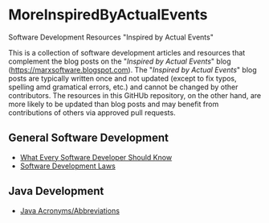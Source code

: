 # MoreInspiredByActualEvents
Software Development Resources "Inspired by Actual Events"

This is a collection of software development articles and resources that complement the blog posts on the "*Inspired by Actual Events*" blog (https://marxsoftware.blogspot.com). The "*Inspired by Actual Events*" blog posts are typically written once and not updated (except to fix typos, spelling amd gramatical errors, etc.) and cannot be changed by other contributors. The resources in this GitHUb repository, on the other hand, are more likely to be updated than blog posts and may benefit from contributions of others via approved pull requests.

## General Software Development ##
* [What Every Software Developer Should Know](WhatEverySoftwareDeveloperShouldKnow.md)
* [Software Development Laws](SoftwareDevelopmentLaws.md)

## Java Development ##
* [Java Acronyms/Abbreviations](JavaAcronyms.md)
